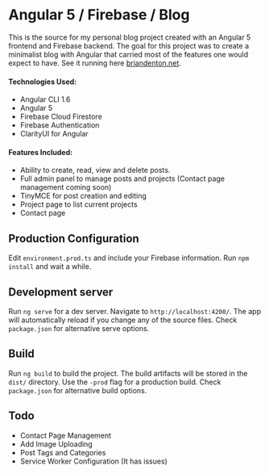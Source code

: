 # Angular 5 / Firebase / Blog

This is the source for my personal blog project created with an Angular 5 frontend and Firebase backend. The goal for this project was to create a minimalist blog with Angular that carried most of the features one would expect to have. See it running here [briandenton.net](https://briandenton.net).

#### Technologies Used:
- Angular CLI 1.6
- Angular 5
- Firebase Cloud Firestore
- Firebase Authentication
- ClarityUI for Angular

#### Features Included:
- Ability to create, read, view and delete posts.
- Full admin panel to manage posts and projects (Contact page management coming soon)
- TinyMCE for post creation and editing
- Project page to list current projects
- Contact page

## Production Configuration
Edit `environment.prod.ts` and include your Firebase information. Run `npm install` and wait a while.

## Development server

Run `ng serve` for a dev server. Navigate to `http://localhost:4200/`. The app will automatically reload if you change any of the source files. Check `package.json` for alternative serve options.

## Build

Run `ng build` to build the project. The build artifacts will be stored in the `dist/` directory. Use the `-prod` flag for a production build. Check `package.json` for alternative build options.

## Todo
- Contact Page Management
- Add Image Uploading
- Post Tags and Categories
- Service Worker Configuration (It has issues)
